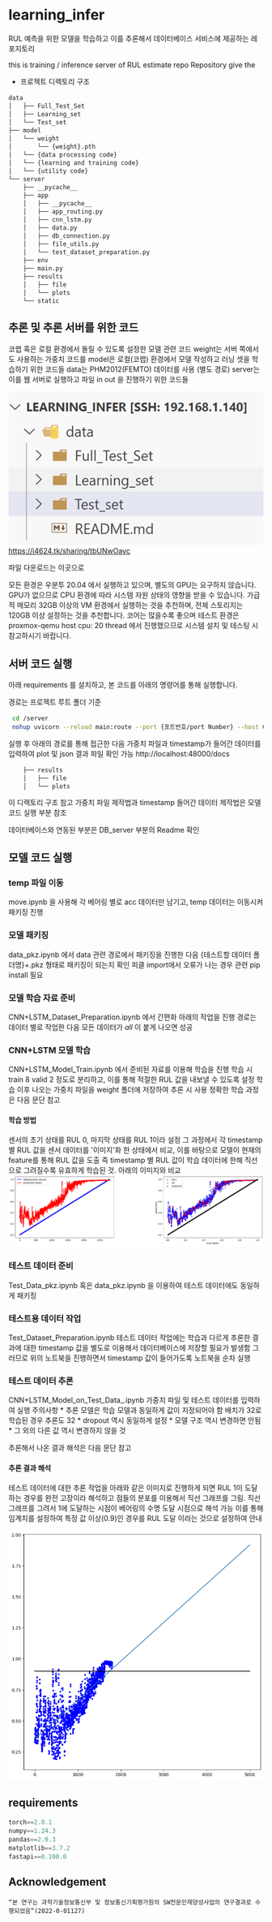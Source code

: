 # learning_infer

RUL 예측을 위한 모델을 학습하고 이를 추론해서 데이터베이스 서비스에 제공하는 레포지토리 

this is training / inference server of RUL estimate repo
Repository give the 

 * 프로젝트 디렉토리 구조 
```
data
│   ├── Full_Test_Set
│   ├── Learning_set
│   └── Test_set
├── model
│   └── weight
│       └── {weight}.pth
│   └── {data processing code}
│   └── {learning and training code}
│   └── {utility code}
└── server
    ├── __pycache__
    ├── app
    │   ├── __pycache__
    │   ├── app_routing.py
    │   ├── cnn_lstm.py
    │   ├── data.py
    │   ├── db_connection.py
    │   ├── file_utils.py
    │   └── test_dataset_preparation.py
    ├── env
    ├── main.py
    ├── results
    │   ├── file
    │   └── plots
    └── static

```

## 추론 및 추론 서버를 위한 코드 

코랩 혹은 로컬 환경에서 돌릴 수 있도록 설정한 모델 관련 코드 
weight는 서버 쪽에서도 사용하는 가중치 코드를 
model은 로컬(코랩) 환경에서 모델 작성하고 러닝 셋을 학습하기 위한 코드들 
data는 PHM2012(FEMTO) 데이터를 사용 (별도 경로)
server는 이를 웹 서버로 실행하고 파일 in out 을 진행하기 위한 코드들 

![데이터 안에 넣는 구조](image.png)
https://i4624.tk/sharing/tbUNwOayc 

파일 다운로드는 이곳으로 

모든 환경은 우분투 20.04 에서 실행하고 있으며, 별도의 GPU는 요구하지 않습니다. 
GPU가 없으므로 CPU 환경에 따라 시스템 자원 상태의 영향을 받을 수 있습니다. 
가급적 메모리 32GB 이상의 VM 환경에서 실행하는 것을 추천하며, 전체 스토리지는 120GB 이상 설정하는 것을 추천합니다. 
코어는 많을수록 좋으며 테스트 환경은 proxmox-qemu host cpu: 20 thread 에서 진행했으므로 시스템 설치 및 테스팅 시 참고하시기 바랍니다. 

## 서버 코드 실행  

아래 requirements 를 설치하고, 본 코드를 아래의 명령어를 통해 실행합니다. 

경로는 프로젝트 루트 폴더 기준 

```bash
 cd /server 
 nohup uvicorn --reload main:route --port {포트번호/port Number} --host 0.0.0.0 &
```

실행 후 아래의 경로를 통해 접근한 다음 가중치 파일과 timestamp가 들어간 데이터를 입력하여 plot 및 json 결과 파일 확인 가능 
http://localhost:48000/docs
```
    ├── results
    │   ├── file
    │   └── plots
```

이 디렉토리 구조 참고 
가중치 파일 제작법과 timestamp 들어간 데이터 제작법은 모델 코드 실행 부분 참조 

데이터베이스와 연동된 부분은 DB_server 부분의 Readme 확인 


## 모델 코드 실행 

###  temp 파일 이동 
move.ipynb 을 사용해 각 베어링 별로 acc 데이터만 남기고, temp 데이터는 이동시켜 패키징 진행 

### 모델 패키징 
data_pkz.ipynb 에서 data 관련 경로에서 패키징을 진행한 다음 {테스트할 데이터 폴더명}+.pkz 형태로 패키징이 되는지 확인 
피클 import에서 오류가 나는 경우 관련 pip install 필요 

### 모델 학습 자료 준비 
CNN+LSTM_Dataset_Preparation.ipynb 에서 간편화 아래의 작업을 진행 
경로는 데이터 별로 작업한 다음 모든 데이터가 _all_ 이 붙게 나오면 성공 

### CNN+LSTM 모델 학습 
CNN+LSTM_Model_Train.ipynb 에서 준비된 자료를 이용해 학습을 진행 
학습 시 train 8 valid 2 정도로 분리하고, 이를 통해 적절한 RUL 값을 내보낼 수 있도록 설정 
학습 이후 나오는 가중치 파일을 weight 폴더에 저장하여 추론 시 사용 
정확한 학습 과정은 다음 문단 참고 

#### 학습 방법 
센서의 초기 상태를 RUL 0, 마지막 상태를 RUL 1이라 설정 
그 과정에서 각 timestamp 별 RUL 값을 센서 데이터를 '이미지'화 한 상태에서 비교, 이를 바탕으로 모델이 현재의 feature를 통해 RUL 값을 도출
즉 timestamp 별 RUL 값이 학습 데이터에 한해 직선으로 그려질수록 유효하게 학습된 것. 아래의 이미지와 비교 
![자체 러닝 데이터 추론 결과](image-1.png)

### 테스트 데이터 준비 
Test_Data_pkz.ipynb 혹은 data_pkz.ipynb 을 이용하여 테스트 데이터에도 동일하게 패키징 

### 테스트용 데이터 작업 
Test_Dataset_Preparation.ipynb
테스트 데이터 작업에는 학습과 다르게 추론한 결과에 대한 timestamp 값을 별도로 이용해서 데이터베이스에 저장할 필요가 발생함 
그러므로 위의 노트북을 진행하면서 timestamp 값이 들어가도록 노트북을 순차 실행 

### 테스트 데이터 추론 
CNN+LSTM_Model_on_Test_Data_.ipynb 
가중치 파일 및 테스트 데이터를 입력하여 실행 
주의사항 
    * 추론 모델은 학습 모델과 동일하게 값이 지정되어야 함 배치가 32로 학습된 경우 추론도 32 
    * dropout 역시 동일하게 설정 
    * 모델 구조 역시 변경하면 안됨 
    * 그 외의 다른 값 역시 변경하지 않을 것 

추론해서 나온 결과 해석은 다음 문단 참고 

#### 추론 결과 해석 

테스트 데이터에 대한 추론 작업을 아래와 같은 이미지로 진행하게 되면 
RUL 1이 도달하는 경우를 완전 고장이라 해석하고 점들의 분포를 이용해서 직선 그래프를 그림. 직선 그래프를 그려서 1에 도달하는 시점이 베어링의 수명 도달 시점으로 해석 가능 
이를 통해 임계치를 설정하여 특정 값 이상(0.9)인 경우를 RUL 도달 이라는 것으로 설정하여 안내 

![테스트 데이터에 대한 추론 예제](image-2.png)

## requirements

```python
torch==2.0.1 
numpy==1.24.3 
pandas==2.0.3 
matplotlib==3.7.2 
fastapi==0.100.0 
```

## Acknowledgement
```
“본 연구는 과학기술정보통신부 및 정보통신기획평가원의 SW전문인재양성사업의 연구결과로 수행되었음“(2022-0-01127)
```